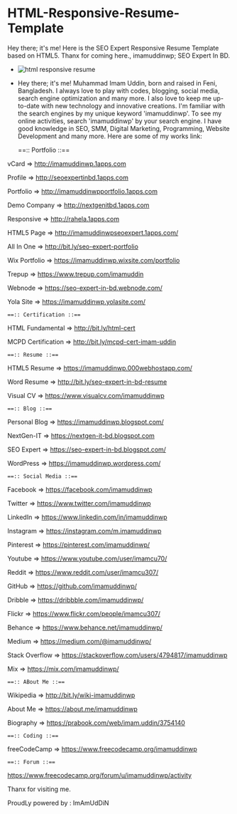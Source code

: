 # HTML-Responsive-Resume-Template
Hey there; it's me! Here is the SEO Expert Responsive Resume Template based on HTML5. Thanx for coming here., imamuddinwp; SEO Expert In BD.
- ![html responsive resume](/html-responsive-resume-template.png)
- Hey there; it's me! Muhammad Imam Uddin, born and raised in Feni, Bangladesh. I always love to play with codes, blogging, social media, search engine optimization and many more. I also love to keep me up-to-date with new technology and innovative creations. I'm familiar with the search engines by my unique keyword 'imamuddinwp'. To see my online activities, search 'imamuddinwp' by your search engine. I have good knowledge in SEO, SMM, Digital Marketing, Programming, Website Development and many more. Here are some of my works link:

	==:: Portfolio ::==

vCard		=>	http://imamuddinwp.1apps.com

Profile		=>	http://seoexpertinbd.1apps.com

Portfolio	=>	http://imamuddinwpportfolio.1apps.com

Demo Company	=>	http://nextgenitbd.1apps.com

Responsive	=>	http://rahela.1apps.com

HTML5 Page 	=>	http://imamuddinwpseoexpert.1apps.com/

All In One	=>	http://bit.ly/seo-expert-portfolio

Wix Portfolio	=>	https://imamuddinwp.wixsite.com/portfolio

Trepup		=>	https://www.trepup.com/imamuddin

Webnode		=>	https://seo-expert-in-bd.webnode.com/

Yola Site	=>	https://imamuddinwp.yolasite.com/


	==:: Certification ::== 

HTML Fundamental	=>	http://bit.ly/html-cert

MCPD Certification	=>	http://bit.ly/mcpd-cert-imam-uddin


	==:: Resume ::==

HTML5 Resume	=>	https://imamuddinwp.000webhostapp.com/

Word Resume	=>	http://bit.ly/seo-expert-in-bd-resume

Visual CV	=>	https://www.visualcv.com/imamuddinwp


	==:: Blog ::==

Personal Blog	=>	https://imamuddinwp.blogspot.com/

NextGen-IT	=>	https://nextgen-it-bd.blogspot.com

SEO Expert	=>	https://seo-expert-in-bd.blogspot.com/

WordPress	=>	https://imamuddinwp.wordpress.com/


	==:: Social Media ::==

Facebook	=> 	https://facebook.com/imamuddinwp

Twitter		=>	https://www.twitter.com/imamuddinwp

LinkedIn	=>	https://www.linkedin.com/in/imamuddinwp

Instagram	=>	https://instagram.com/m.imamuddinwp

Pinterest	=>	https://pinterest.com/imamuddinwp/

Youtube		=>	https://www.youtube.com/user/imamcu70/

Reddit 		=>	https://www.reddit.com/user/imamcu307/

GitHub		=>	https://github.com/imamuddinwp/

Dribble		=>	https://dribbble.com/imamuddinwp/

Flickr		=>	https://www.flickr.com/people/imamcu307/

Behance		=>	https://www.behance.net/imamuddinwp/

Medium		=>	https://medium.com/@imamuddinwp/

Stack Overflow	=>	https://stackoverflow.com/users/4794817/imamuddinwp

Mix		=>	https://mix.com/imamuddinwp/	

	==:: ABout Me ::==

Wikipedia	=>	http://bit.ly/wiki-imamuddinwp

About Me	=>	https://about.me/imamuddinwp

Biography	=>	https://prabook.com/web/imam.uddin/3754140


	==:: Coding ::==

freeCodeCamp	=>	https://www.freecodecamp.org/imamuddinwp



	==:: Forum ::==

https://www.freecodecamp.org/forum/u/imamuddinwp/activity

Thanx for visiting me.

ProudLy powered by : ImAmUdDiN
